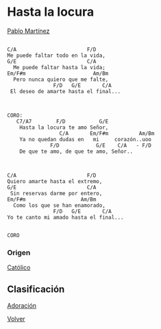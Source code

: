 
# Hasta la locura
[Pablo Martínez](https://acordes.lacuerda.net/pablo_martinez/hasta_la_locura.shtml)

```

C/A                       F/D
Me puede faltar todo en la vida,
G/E                       C/A  
  Me puede faltar hasta la vida;
Em/F#m                      Am/Bm
  Pero nunca quiero que me falte,
               F/D   G/E       C/A
 El deseo de amarte hasta el final...



CORO:
   C7/A7        F/D           G/E
    Hasta la locura te amo Señor,
                 C/A       Em/F#m          Am/Bm
    Ya no quedan dudas en   mi     corazón..uoo
              F/D            G/E    C/A   - F/D
    De que te amo, de que te amo, Señor..



C/A                       F/D
Quiero amarte hasta el extremo,
G/E                       C/A  
 Sin reservas darme por entero,
Em/F#m                  Am/Bm
  Como los que se han enamorado,
               F/D   G/E       C/A
Yo te canto mi amado hasta el final...


CORO

```

### Origen
[Católico](https://github.com/renovacion-sjb/musica/search?q=catolico&unscoped_q=catolico)

## Clasificación
[Adoración](https://github.com/renovacion-sjb/musica/search?q=adoracion&unscoped_q=adoracion)


[Volver](index.md)
